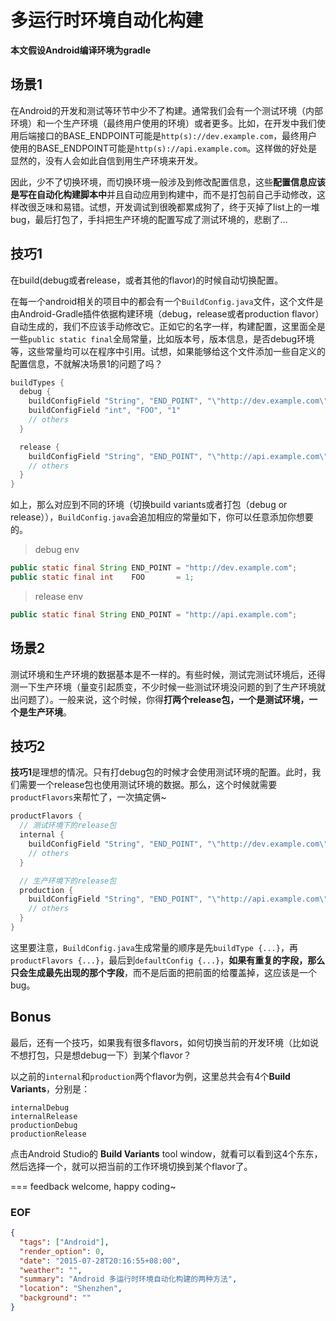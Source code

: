 多运行时环境自动化构建
===

**本文假设Android编译环境为gradle**

## 场景1
在Android的开发和测试等环节中少不了构建。通常我们会有一个测试环境（内部环境）和一个生产环境（最终用户使用的环境）或者更多。比如，在开发中我们使用后端接口的BASE_ENDPOINT可能是``http(s)://dev.example.com``，最终用户使用的BASE_ENDPOINT可能是``http(s)://api.example.com``。这样做的好处是显然的，没有人会如此自信到用生产环境来开发。

因此，少不了切换环境，而切换环境一般涉及到修改配置信息，这些**配置信息应该是写在自动化构建脚本中**并且自动应用到构建中，而不是打包前自己手动修改，这样改很乏味和易错。试想，开发调试到很晚都累成狗了，终于灭掉了list上的一堆bug，最后打包了，手抖把生产环境的配置写成了测试环境的，悲剧了...

## 技巧1
在build(debug或者release，或者其他的flavor)的时候自动切换配置。

在每一个android相关的项目中的都会有一个``BuildConfig.java``文件，这个文件是由Android-Gradle插件依据构建环境（debug，release或者production flavor）自动生成的，我们不应该手动修改它。正如它的名字一样，构建配置，这里面全是一些``public static final``全局常量，比如版本号，版本信息，是否debug环境等，这些常量均可以在程序中引用。试想，如果能够给这个文件添加一些自定义的配置信息，不就解决场景1的问题了吗？

```groovy
buildTypes {
  debug {
    buildConfigField "String", "END_POINT", "\"http://dev.example.com\""
    buildConfigField "int", "FOO", "1"
    // others
  }

  release {
    buildConfigField "String", "END_POINT", "\"http://api.example.com\""
    // others
  }
}
```

如上，那么对应到不同的环境（切换build variants或者打包（debug or release）），``BuildConfig.java``会追加相应的常量如下，你可以任意添加你想要的。

> debug env

```java
public static final String END_POINT = "http://dev.example.com";
public static final int    FOO       = 1;
```

> release env

```java
public static final String END_POINT = "http://api.example.com";
```

## 场景2
测试环境和生产环境的数据基本是不一样的。有些时候，测试完测试环境后，还得测一下生产环境（量变引起质变，不少时候一些测试环境没问题的到了生产环境就出问题了）。一般来说，这个时候，你得**打两个release包，一个是测试环境，一个是生产环境**。

## 技巧2
**技巧1**是理想的情况。只有打debug包的时候才会使用测试环境的配置。此时，我们需要一个release包也使用测试环境的数据。那么，这个时候就需要``productFlavors``来帮忙了，一次搞定俩~

```groovy
productFlavors {
  // 测试环境下的release包
  internal {
    buildConfigField "String", "END_POINT", "\"http://dev.example.com\""
    // others
  }

  // 生产环境下的release包
  production {
    buildConfigField "String", "END_POINT", "\"http://api.example.com\""
    // others
  }
}
```

这里要注意，``BuildConfig.java``生成常量的顺序是先``buildType {...}``，再``productFlavors {...}``，最后到``defaultConfig {...}``，**如果有重复的字段，那么只会生成最先出现的那个字段**，而不是后面的把前面的给覆盖掉，这应该是一个bug。

## Bonus
最后，还有一个技巧，如果我有很多flavors，如何切换当前的开发环境（比如说不想打包，只是想debug一下）到某个flavor？

以之前的``internal``和``production``两个flavor为例，这里总共会有4个**Build Variants**，分别是：

```
internalDebug
internalRelease
productionDebug
productionRelease
```

点击Android Studio的 **Build Variants** tool window，就看可以看到这4个东东，然后选择一个，就可以把当前的工作环境切换到某个flavor了。

===
feedback welcome, happy coding~

### EOF
```json
{
  "tags": ["Android"],
  "render_option": 0,
  "date": "2015-07-28T20:16:55+08:00",
  "weather": "",
  "summary": "Android 多运行时环境自动化构建的两种方法",
  "location": "Shenzhen",
  "background": ""
}
```
